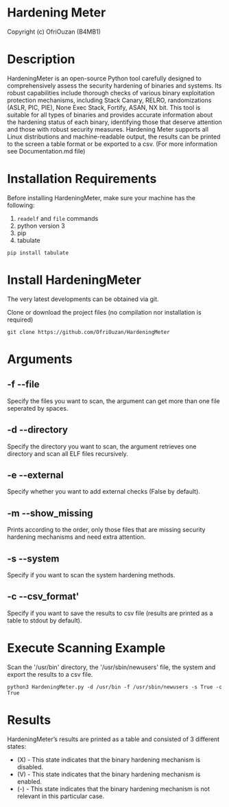 # **Hardening Meter**

Copyright (c) OfriOuzan (B4MB1)

# Description
HardeningMeter is an open-source Python tool carefully designed to comprehensively assess the security hardening of 
binaries and systems. Its robust capabilities include thorough checks of various binary exploitation protection 
mechanisms, including Stack Canary, RELRO, randomizations (ASLR, PIC, PIE), None Exec Stack, Fortify, ASAN, NX bit. 
This tool is suitable for all types of binaries and provides accurate information about the hardening status of each 
binary, identifying those that deserve attention and those with robust security measures.
Hardening Meter supports all Linux distributions and machine-readable output, the results can be printed to the screen a table 
format or be exported to a csv.
(For more information see Documentation.md file)

# Installation Requirements

Before installing HardeningMeter, make sure your machine has the following:
1. `readelf` and `file` commands
2. python version 3
3. pip
4. tabulate

`pip install tabulate`

# Install HardeningMeter

The very latest developments can be obtained via git.

Clone or download the project files (no compilation nor installation is required)
```
git clone https://github.com/OfriOuzan/HardeningMeter
```

# Arguments

## -f --file

Specify the files you want to scan, the argument can get more than one file seperated by spaces.

## -d --directory

Specify the directory you want to scan, the argument retrieves one directory and scan all ELF files recursively.

## -e --external

Specify whether you want to add external checks (False by default).

## -m --show_missing

Prints according to the order, only those files that are missing security hardening mechanisms and need extra attention.

## -s --system

Specify if you want to scan the system hardening methods.

## -c --csv_format'

Specify if you want to save the results to csv file (results are printed as a table to stdout by default).


# Execute Scanning Example
Scan the '/usr/bin' directory, the '/usr/sbin/newusers' file, the system and export the results to a csv file.
```
python3 HardeningMeter.py -d /usr/bin -f /usr/sbin/newusers -s True -c True
```

# Results
HardeningMeter’s results are printed as a table and consisted of 3 different states:
- (X) - This state indicates that the binary hardening mechanism is disabled.
- (V) - This state indicates that the binary hardening mechanism is enabled.
- (-) - This state indicates that the binary hardening mechanism is not relevant in this particular case.
